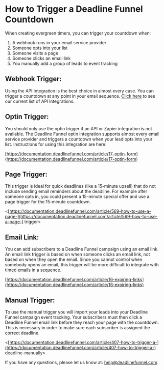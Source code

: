 # How to Trigger a Deadline Funnel Countdown

When creating evergreen timers, you can trigger your countdown when:

1. A webhook runs in your email service provider
2. Someone opts into your list
3. Someone visits a page
4. Someone clicks an email link
5. You manually add a group of leads to event tracking

## Webhook Trigger:

Using the API integration is the best choice in almost every case. You can trigger a countdown at any point in your email sequence. [Click here](https://documentation.deadlinefunnel.com/article/613-list-of-api-%20integrations) to see our current list of API Integrations.

## Optin Trigger:

You should only use the optin trigger if an API or Zapier integration is not available. The Deadline Funnel optin integration supports almost every email service provider and triggers a countdown when your lead opts into your list. Instructions for using this integration are here:

[https://documentation.deadlinefunnel.com/article/17-optin-form](https://documentation.deadlinefunnel.com/article/17-optin-form)

## Page Trigger:

This trigger is ideal for quick deadlines \(like a 15-minute upsell\) that do not include sending email reminders about the deadline. For example after someone opts in, you could present a 15-minute special offer and use a page trigger for the 15-minute countdown.

&lt;[https://documentation.deadlinefunnel.com/article/569-how-to-use-a-page-](https://documentation.deadlinefunnel.com/article/569-how-to-use-a-page-) trigger&gt;

## Email Link:

You can add subscribers to a Deadline Funnel campaign using an email link. An email link trigger is based on when someone clicks an email link, not based on when they open the email. Since you cannot control when somebody opens an email, this trigger will be more difficult to integrate with timed emails in a sequence.

[https://documentation.deadlinefunnel.com/article/16-expiring-links](https://documentation.deadlinefunnel.com/article/16-expiring-links)

## Manual Trigger:

To use the manual trigger you will import your leads into your Deadline Funnel campaign event tracking. Your subscribers must then click a Deadline Funnel email link before they reach your page with the countdown. This is necessary in order to make sure each subscriber is assigned the correct deadline.

&lt;[https://documentation.deadlinefunnel.com/article/407-how-to-trigger-a-](https://documentation.deadlinefunnel.com/article/407-how-to-trigger-a-) deadline-manually&gt;

If you have any questions, please let us know at: [help@deadlinefunnel.com](mailto:mailto:help@deadlinefunnel.com).


